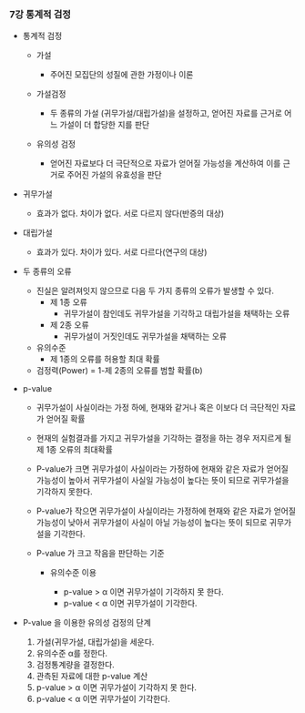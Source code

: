 ### 7강 통계적 검정



- 통계적 검정

  - 가설

    - 주어진 모집단의 성질에 관한 가정이나 이론

    

  - 가설검정

    - 두 종류의 가설 (귀무가설/대립가설)을 설정하고, 얻어진 자료를 근거로 어느 가설이 더 합당한 지를 판단

    

  - 유의성 검정

    - 얻어진 자료보다 더 극단적으로 자료가 얻어질 가능성을 계산하여 이를 근거로 주어진 가설의 유효성을 판단



- 귀무가설
  - 효과가 없다. 차이가 없다. 서로 다르지 않다(반증의 대상)
- 대립가설
  - 효과가 있다. 차이가 있다. 서로 다르다(연구의 대상)



- 두 종류의 오류

  - 진실은 알려져잇지 않으므로 다음 두 가지 종류의 오류가 발생할 수 있다.
    - 제 1종 오류
      - 귀무가설이 참인데도 귀무가설을 기각하고 대립가설을 채택하는 오류
    - 제 2종 오류
      - 귀무가설이 거짓인데도 귀무가설을 채택하는 오류
  - 유의수준
    - 제 1종의 오류를 허용할 최대 확률
  - 검정력(Power) = 1-제 2종의 오류를 범할 확률(b)

  

- p-value

  - 귀무가설이 사실이라는 가정 하에, 현재와 같거나 혹은 이보다 더 극단적인 자료가 얻어질 확률

  - 현재의 실험결과를 가지고 귀무가설을 기각하는 결정을 하는 경우 저지르게 될 제 1종 오류의 최대확률

  - P-value가 크면 귀무가설이 사실이라는 가정하에 현재와 같은 자료가 얻어질 가능성이 높아서 귀무가설이 사실일 가능성이 높다는 뜻이 되므로 귀무가설을 기각하지 못한다.

  - P-value가 작으면 귀무가설이 사실이라는 가정하에 현재와 같은 자료가 얻어질 가능성이 낮아서 귀무가설이 사실이 아닐 가능성이 높다는 뜻이 되므로 귀무가설을 기각한다.

  - P-value 가 크고 작음을 판단하는 기준

    - 유의수준 이용

      - p-value > α 이면 귀무가설이 기각하지 못 한다.
      - p-value < α 이면 귀무가설이 기각한다.

      

- P-value 을 이용한 유의성 검정의 단계

  1. 가설(귀무가설, 대립가설)을 세운다.
  2. 유의수준 α를 정한다.
  3. 검정통계량을 결정한다.
  4. 관측된 자료에 대한 p-value 계산
  5. p-value > α 이면 귀무가설이 기각하지 못 한다.
  6. p-value < α 이면 귀무가설이 기각한다.

